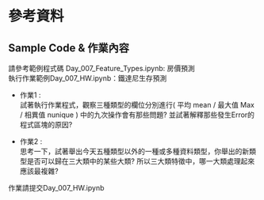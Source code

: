 # 參考資料
## Sample Code & 作業內容
請參考範例程式碼 Day_007_Feature_Types.ipynb: 房價預測<br>
執行作業範例Day_007_HW.ipynb：鐵達尼生存預測

* 作業1 : <br>
試著執行作業程式，觀察三種類型的欄位分別進行( 平均 mean / 最大值 Max / 相異值 nunique ) 中的九次操作會有那些問題? 並試著解釋那些發生Error的程式區塊的原因?

* 作業2 : <br>
思考一下，試著舉出今天五種類型以外的一種或多種資料類型，你舉出的新類型是否可以歸在三大類中的某些大類? 所以三大類特徵中，哪一大類處理起來應該最複雜?

作業請提交Day_007_HW.ipynb
